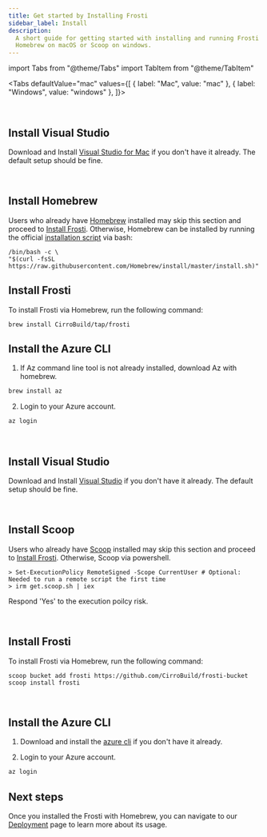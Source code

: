 ```yaml
---
title: Get started by Installing Frosti
sidebar_label: Install
description:
  A short guide for getting started with installing and running Frosti via
  Homebrew on macOS or Scoop on windows.
---
```


import Tabs from "@theme/Tabs"
import TabItem from "@theme/TabItem"


<Tabs defaultValue="mac" values={[
  { label: "Mac", value: "mac" },
  { label: "Windows", value: "windows" },
]}>

<TabItem value="mac">

<br />

## Install Visual Studio
Download and Install [Visual Studio for Mac](https://visualstudio.microsoft.com/downloads/) if you don't have it already. The default setup should be fine.

<br />

## Install Homebrew

Users who already have [Homebrew](https://brew.sh/) installed may skip this section and proceed to
[Install Frosti](#install-Frosti). Otherwise, Homebrew can be installed by
running the official
[installation script](https://github.com/Homebrew/install/blob/master/install.sh)
via bash:

```shell
/bin/bash -c \
"$(curl -fsSL https://raw.githubusercontent.com/Homebrew/install/master/install.sh)"
```

## Install Frosti

To install Frosti via Homebrew, run the following command:

```shell
brew install CirroBuild/tap/frosti
```

## Install the Azure CLI

1. If Az command line tool is not already installed, download Az with homebrew.

```bash
brew install az
```

2. Login to your Azure account.

```bash
az login
```

</TabItem>


<TabItem value="windows">

<br />

## Install Visual Studio
Download and Install [Visual Studio](https://visualstudio.microsoft.com/downloads/) if you don't have it already. The default setup should be fine.

<br />

## Install Scoop

Users who already have [Scoop](https://https://scoop.sh/) installed may skip this section and proceed to
[Install Frosti](#install-Frosti). Otherwise, Scoop via powershell.

```shell
> Set-ExecutionPolicy RemoteSigned -Scope CurrentUser # Optional: Needed to run a remote script the first time
> irm get.scoop.sh | iex
```

Respond 'Yes' to the execution poilcy risk.

<br />

## Install Frosti

To install Frosti via Homebrew, run the following command:

```shell
scoop bucket add frosti https://github.com/CirroBuild/frosti-bucket
scoop install frosti
```

<br />

## Install the Azure CLI

1. Download and install the [azure cli](https://learn.microsoft.com/en-us/cli/azure/install-azure-cli-windows?tabs=azure-cli) if you don't have it already.

2. Login to your Azure account.

```bash
az login
```

</TabItem>
</Tabs>


## Next steps

Once you installed the Frosti with Homebrew, you can navigate to our
[Deployment](/docs/deployment/azure) page to learn more
about its usage.
